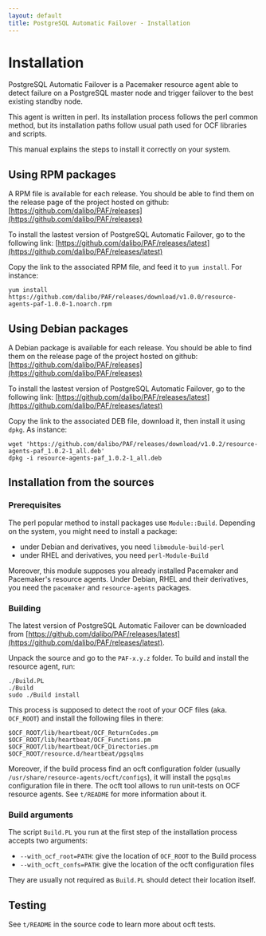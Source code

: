 ```yaml
---
layout: default
title: PostgreSQL Automatic Failover - Installation
---
```


# Installation


PostgreSQL Automatic Failover is a Pacemaker resource agent able to detect
failure on a PostgreSQL master node and trigger failover to the best existing
standby node.

This agent is written in perl. Its installation process follows the perl common
method, but its installation paths follow usual path used for OCF libraries and
scripts.

This manual explains the steps to install it correctly on your system.


## Using RPM packages

A RPM file is available for each release. You should be able to find them on the
release page of the project hosted on github:
[https://github.com/dalibo/PAF/releases](https://github.com/dalibo/PAF/releases)

To install the lastest version of PostgreSQL Automatic Failover, go to the
following link:
[https://github.com/dalibo/PAF/releases/latest](https://github.com/dalibo/PAF/releases/latest)

Copy the link to the associated RPM file, and feed it to `yum install`. For
instance:

```
yum install https://github.com/dalibo/PAF/releases/download/v1.0.0/resource-agents-paf-1.0.0-1.noarch.rpm
```

## Using Debian packages

A Debian package is available for each release. You should be able to find them
on the release page of the project hosted on github:
[https://github.com/dalibo/PAF/releases](https://github.com/dalibo/PAF/releases)

To install the lastest version of PostgreSQL Automatic Failover, go to the
following link:
[https://github.com/dalibo/PAF/releases/latest](https://github.com/dalibo/PAF/releases/latest)

Copy the link to the associated DEB file, download it, then install it
using `dpkg`. As instance:

```
wget 'https://github.com/dalibo/PAF/releases/download/v1.0.2/resource-agents-paf_1.0.2-1_all.deb'
dpkg -i resource-agents-paf_1.0.2-1_all.deb
```

## Installation from the sources

### Prerequisites

The perl popular method to install packages use `Module::Build`. Depending on the
system, you might need to install a package:

  * under Debian and derivatives, you need `libmodule-build-perl`
  * under RHEL and derivatives, you need `perl-Module-Build`

Moreover, this module supposes you already installed Pacemaker and Pacemaker's
resource agents. Under Debian, RHEL and their derivatives, you need the
`pacemaker` and `resource-agents` packages.


### Building

The latest version of PostgreSQL Automatic Failover can be downloaded from
[https://github.com/dalibo/PAF/releases/latest](https://github.com/dalibo/PAF/releases/latest).

Unpack the source and go to the `PAF-x.y.z` folder.
To build and install the resource agent, run:

```
./Build.PL
./Build
sudo ./Build install
```

This process is supposed to detect the root of your OCF files (aka. `OCF_ROOT`)
and install the following files in there:

```
$OCF_ROOT/lib/heartbeat/OCF_ReturnCodes.pm
$OCF_ROOT/lib/heartbeat/OCF_Functions.pm
$OCF_ROOT/lib/heartbeat/OCF_Directories.pm
$OCF_ROOT/resource.d/heartbeat/pgsqlms
```

Moreover, if the build process find an ocft configuration folder (usually
`/usr/share/resource-agents/ocft/configs`), it will install the `pgsqlms`
configuration file in there. The ocft tool allows to run unit-tests on OCF
resource agents. See `t/README` for more information about it.

### Build arguments

The script `Build.PL` you run at the first step of the installation process
accepts two arguments:

  * `--with_ocf_root=PATH`: give the location of `OCF_ROOT` to the Build process
  * `--with_ocft_confs=PATH`: give the location of the ocft configuration files

They are usually not required as `Build.PL` should detect their location itself.

## Testing

See `t/README` in the source code to learn more about ocft tests.
